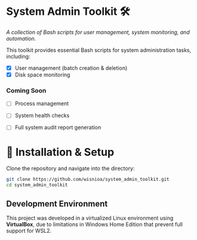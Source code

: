 # System Admin Toolkit 🛠️

*A collection of Bash scripts for user management, system monitoring, and automation.*

This toolkit provides essential Bash scripts for system administration tasks, including:
- [x] User management (batch creation & deletion)
- [x] Disk space monitoring

### Coming Soon
- [ ] Process management
- [ ] System health checks
- [ ] Full system audit report generation


# 🔧 Installation & Setup

Clone the repository and navigate into the directory:

```bash
git clone https://github.com/wisnioa/system_admin_toolkit.git
cd system_admin_toolkit
```

## Development Environment

This project was developed in a virtualized Linux environment using **VirtualBox**, due to limitations in Windows Home Edition that prevent full support for WSL2.